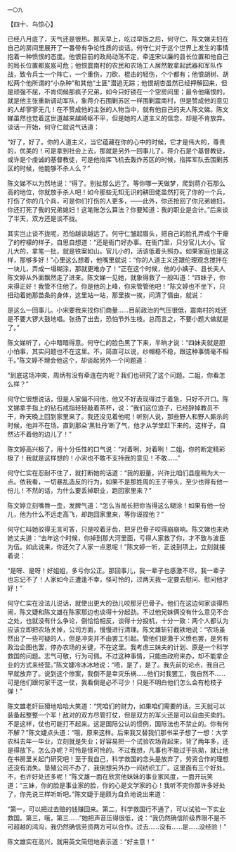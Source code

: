     一〇九 

   【四十、鸟惊心】

   已经八月底了，天气还是很热。那天早上，吃过早饭之后，何守仁、陈文娣夫妇在自己的房间里展开了一番带有争论性质的谈话。何守仁对于这个世界上发生的事情抱着一种愤恨的态度。他恨目前的政局动荡不定，牵连宋以廉的县长位置和他自己的局长位置都岌岌可危；他恨震南村的农民和农场工人居然敢拿起武器和军队作战，致令兵士一个阵亡，一个重伤，刀砍、棍击的轻伤，个个都有；他恨胡树、胡松两个他所谓的“小杂种”和其他“土匪”潜逃无踪；他恨胡杏虽然已经押解回来，但是顽强不屈，不肯伺候那疯子兄弟，如今只好锁在一个空房间里；最令他痛恨的，就是他主张重新调动军队，象蒋介石围剿苏区一样围剿震南村，但是赞成他的意见的人却寥寥无几！在不赞成他的主张的人物当中，就有他自己的夫人陈文娣。陈文娣虽然也觉着这世道越来越崎岖不平，但是她的人道主义的信念，却是不肯放弃。谈话一开始，何守仁就说气话道：

   “好了，好了。你的人道主义，当它蕴藏在你的心中的时候，它才是伟大的，尊贵的，优美的！可是拿到社会上去，那就是另外一回事儿了。蒋介石是个基督教徒，或许是个虔诚的基督教徒，可是他指挥飞机去轰炸苏区的时候，指挥军队去围剿苏区的时候，他能够不杀人么？”

   陈文娣不以为然地说：“得了。别扯那么远了。等你哪一天做梦，爬到蒋介石那么高的地位，你就放手杀人吧！如今那些无知无识的耕田佬虽然打死了你的一个兵，打伤了你的几个兵，可是你们打伤的人更多，——此外，你还抢回了你兄弟媳妇，你还打死了我的兄弟媳妇！这笔账怎么算法？你要知道：我的职业是会计。”后来谈了半天，双方还是谈不拢。

   其实岂止谈不拢呢，恐怕越谈越远了。何守仁皱起眉头，把自己的脸孔弄成个干瘪了的柠檬的样子，自思自想道：“还是衙门好办事。在衙门里，只分官儿大小。官儿大的，拿笔一批，就是铁案如山。官儿小的，活该低着头照办。如果家庭也是这样，那够多好！”心里这么想着，他嘴里就说：“你的人道主义还跟伦理观念搅拌在一块儿，弄成一塌糊涂，那就更难办了！”正在这个时候，他的小姨子、县长夫人陈文婷从外面飘然走了进来。陈文娣一见她，就象得救了一般叫道：“四妹子，你来得正好！我管不住他了。你是他的上峰，你来管管他吧！”陈文婷也不坐下，只扭动着她那苗条的身体，这里站一站，那里挨一挨，问清了情由，就说：

   是这么一回事儿。小宋要我来找你们商量……目前政治的气压很低，震南村的戏还是不要大锣大鼓地唱。张扬了出去，恐怕节外生枝。总而言之，不要小题大做就是了。”

   陈文娣听了，心中暗暗得意。何守仁的脸色黑了下来，半晌才说：“四妹夫就是胆小怕事，其实问题也不在这里。不，简直可以说，纱帽稳不稳，跟这种事情毫不相干。”陈文婷不理会他这个，却谈起另外一个问题道：

   “到底这场冲突，周炳有没有牵连在内呢？我们也研究了这个问题。二姐，你看怎么样？”

   何守仁很想说话，但是人家偏不问他，他又不好表现得过于着急，只好不开口。陈文娣拿手指上的钻石戒指轻轻敲着茶杯，说：“我们这位浪子，已经辞掉教员不干，昨天晚上回到家里来了。我还没见着他呢！听别人说，那些野人和野人厮杀的时候，他并不在场。直到那朵‘黑牡丹’断了气，他才从学堂赶下来的。这样子，自然沾不着他的边儿了！”

   陈文婷高兴极了，用十分任性的口气说：“对着咧，对着咧！二姐，你的断定精彩极了！我就是这样想的！小宋也不敢不支持我的意见！不敢……”

   何守仁实在忍耐不住了，就打断她的话道：“我的胆量，兴许比咱们县座稍为大一点。依我看，一切暴乱造反的行为，如果不是那姓周的王子带头，至少也得有他一份儿！不然的话，为什么要丢掉职业，跑回家里来？”

   陈文婷立刻嘴唇一歪，发脾气道：“怎么当局长把你当得这么糊涂！如果有他一份儿，他为什么不远走高飞，却跑回家里来，等你诬捏他？”

   何守仁叫她驳得无言可答，只是咬着牙齿，把牙巴骨子咬得崩崩响。陈文娣也来劝她丈夫道：“去年这个时候，你掉到那大河里面，亏得人家救了你，才不致与波臣为伍。如此说来，你还欠了人家一点恩呢！”陈文婷一听，正说到项上，立刻就接着说：

   “是呀、是呀！好姐姐，多亏你公正。那回事儿，我一辈子也感激不尽，我一辈子也忘记不了！人家如今正遭逢不幸，怪可怜的，过两天我一定要去慰问、慰问他才好！”

   何守仁实在没法儿说话，就使出更大的劲儿咬那牙巴骨子。他们在这边何家谈得热闹，陈文婕和陈文雄在陈家那边也谈得十分起劲。不过他兄妹俩没有什么意见不合之处，也就没有什么争论，倒恰恰相反，谈得十分投机，十分一致：两个人都认为应该立即把农场关掉，公司方面，慢慢进行清理。陈文雄斩钉截铁地说：“农场虽然出了一些可疑的人，但是冲突并不由罢工引起。管他们是激于义愤也罢，是另有政治企图也罢，停办农场的关键，不在这里。我考虑三妹夫的计划、原是一个科学救国的问题。志气可敬，行为可佩。不过这种事情，只能由政府来办，却不能拿企业的方式来经营。”陈文婕冷冰冰地说：“唔，是了，是了。我先前的论点，我自己早就放弃了。说到这个惨案，我倒不是幸灾乐祸……他们对我罢工，我自然不……可是他们跟何家干这一仗，我看倒是必不可少！只是不明白他们怎么会有枪枝子弹！”

   陈文雄老奸巨猾地哈哈大笑道：“凭咱们的财力，如果咱们需要的话，三天就可以装备起整整一个军！敌对的双方尽管打仗，但是双方的军火还是可以自由买卖的。不是这样，仗也可能打不起来。这是国际公认的惯例，国际法也不禁止的。你有何不解？”陈文婕点头道：“哦，原来这样。后来我又替我们那书呆子想了一想：大学农科去年一毕业，立刻就是失业；好容易把一个试验农场背起来，背了两年多，还是得放下。怎么办呢？可怜是怪可怜的。不过我想，凡事也不能过于执拗，就让他在书房里关起门研究吧！至于我自己，科学救国的念头是放弃了，劳资合作的理想还没有消失。垦殖公司不办了，我倒想另外办一间纺织工厂。这里面有三个好处。不，也许好处还多呢！”陈文雄一面在欣赏他妹妹的事业家风度，一面开玩笑道：“三妹，你的脸是事业家的脸，你的心是文学家的心！我听不完你那许多好处了，你先说三样听听吧。”陈文婕于是颇为自负地说出来道：

   “第一，可以把过去赔的钱赚回来。第二，科学救国行不通了，可以试验一下实业救国。第三，哦，第三……”她把声音压得很低，说：“我仍然确信阶级界限不是不可超越的鸿沟，我仍然确信劳资两方可以合作。过去……没有……是……没经验！”

   陈文雄实在高兴，就用英文简短地表示道：“好主意！”

